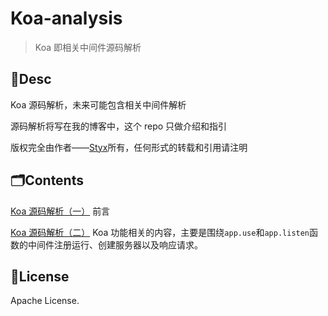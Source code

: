 # Koa-analysis
> Koa 即相关中间件源码解析

## 📝Desc
Koa 源码解析，未来可能包含相关中间件解析

源码解析将写在我的博客中，这个 repo 只做介绍和指引

版权完全由作者——[Styx](https://github.com/Styx11)所有，任何形式的转载和引用请注明

## 🗂Contents
[Koa 源码解析（一）](https://styx11.github.io/blog/Koa/#前言) 前言

[Koa 源码解析（二）](https://styx11.github.io/blog/Koa/koa_second_part.html#总览) Koa 功能相关的内容，主要是围绕`app.use`和`app.listen`函数的中间件注册运行、创建服务器以及响应请求。

## 📄License
Apache License.